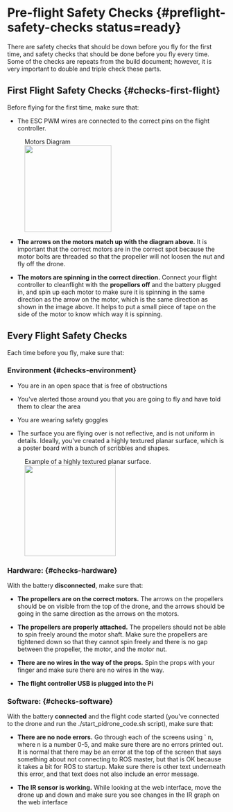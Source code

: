 # Pre-flight Safety Checks {#preflight-safety-checks status=ready}

There are safety checks that should be down before you fly for the first time, and safety checks that should be done before you fly every time. Some of the checks are repeats from the build document; however, it is very important to double and triple check these parts.

## First Flight Safety Checks {#checks-first-flight}

Before flying for the first time, make sure that:

- The ESC PWM wires are connected to the correct pins on the flight controller.

<figure>
    <figcaption>Motors Diagram</figcaption>
    <img src="photos/correct_motors_diagram.jpg" width="200"/>
</figure>  

- **The arrows on the motors match up with the diagram above.** It is important that the correct motors are in the correct spot because the motor bolts are threaded so that the propeller will not loosen the nut and fly off the drone.

- **The motors are spinning in the correct direction.** Connect your flight controller to cleanflight with the **propellors off** and the battery plugged in, and spin up each motor to make sure it is spinning in the same direction as the arrow on the motor, which is the same direction as shown in the image above. It helps to put a small piece of tape on the side of the motor to know which way it is spinning.

## Every Flight Safety Checks

Each time before you fly, make sure that:

### Environment {#checks-environment}

- You are in an open space that is free of obstructions

- You've alerted those around you that you are going to fly and have told them to clear the area

- You are wearing safety goggles

- The surface you are flying over is not reflective, and is not uniform in details. Ideally, you've created a highly textured planar surface, which is a poster board with a bunch of scribbles and shapes.

<figure>
    <figcaption>Example of a highly textured planar surface.</figcaption>
    <img style='width:15em' src="photos/htps.png"/>
</figure>  

### Hardware: {#checks-hardware}

With the battery **disconnected**, make sure that:

- **The propellers are on the correct motors.** The arrows on the propellers should be on visible from the top of the drone, and the arrows should be going in the same direction as the arrows on the motors.

- **The propellers are properly attached.** The propellers should not be able to spin freely around the motor shaft. Make sure the propellers are tightened down so that they cannot spin freely and there is no gap between the propeller, the motor, and the motor nut.

- **There are no wires in the way of the props.** Spin the props with your finger and make sure there are no wires in the way.

- **The flight controller USB is plugged into the Pi**

### Software: {#checks-software}

With the battery **connected** and the flight code started (you've connected to the drone and run the ./start_pidrone_code.sh script), make sure that:

- **There are no node errors.** Go through each of the screens using \` n, where n is a number 0-5, and make sure there are no errors printed out. It is normal that there may be an error at the top of the screen that says something about not connecting to ROS master, but that is OK because it takes a bit for ROS to startup. Make sure there is other text underneath this error, and that text does not also include an error message.

- **The IR sensor is working.** While looking at the web interface, move the drone up and down and make sure you see changes in the IR graph on the web interface
